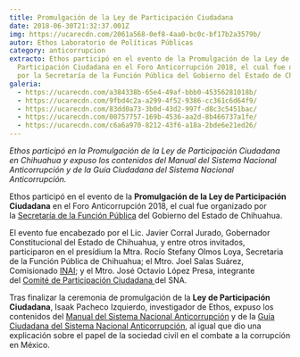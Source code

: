 ```yaml
---
title: Promulgación de la Ley de Participación Ciudadana
date: 2018-06-30T21:32:37.001Z
img: https://ucarecdn.com/2061a568-0ef8-4aa0-bc0c-bf17b2a3579b/
autor: Ethos Laboratorio de Políticas Públicas
category: anticorrupcion
extracto: Ethos participó en el evento de la Promulgación de la Ley de
  Participación Ciudadana en el Foro Anticorrupción 2018, el cual fue organizado
  por la Secretaría de la Función Pública del Gobierno del Estado de Chihuahua.
galeria:
  - https://ucarecdn.com/a384338b-65e4-49af-bbb0-45356281018b/
  - https://ucarecdn.com/9fbd4c2a-a299-4f52-9386-cc361c6d64f9/
  - https://ucarecdn.com/83dd0a73-3b0d-43d2-997f-d8c3c5451bac/
  - https://ucarecdn.com/00757757-169b-4536-aa2d-8b466737a1fe/
  - https://ucarecdn.com/c6a6a970-8212-43f6-a18a-2bde6e21ed26/
---
```

*Ethos participó en la Promulgación de la Ley de Participación Ciudadana en Chihuahua y expuso los contenidos del Manual del Sistema Nacional Anticorrupción y de la Guía Ciudadana del Sistema Nacional Anticorrupción.*

Ethos participó en el evento de la **Promulgación de la Ley de Participación Ciudadana** en el Foro Anticorrupción 2018, el cual fue organizado por la [Secretaría de la Función Pública](http://www.chihuahua.gob.mx/sfp) del Gobierno del Estado de Chihuahua.

El evento fue encabezado por el Lic. Javier Corral Jurado, Gobernador Constitucional del Estado de Chihuahua, y entre otros invitados, participaron en el presídium la Mtra. Rocío Stefany Olmos Loya, Secretaria de la Función Pública de Chihuahua; el Mtro. Joel Salas Suárez, Comisionado [INAI](http://inicio.ifai.org.mx/SitePages/ifai.aspx); y el Mtro. José Octavio López Presa, integrante del [Comité de Participación Ciudadana ](https://cpc.org.mx/)del SNA.

Tras finalizar la ceremonia de promulgación de la **Ley de Participación Ciudadana**, Isaak Pacheco Izquierdo, investigador de Ethos, expuso los contenidos del [Manual del Sistema Nacional Anticorrupción](https://www.ethos.org.mx/es/ethos-publications/sna-y-el-nuevo-regimen-de-responsabilidades-2/) y de la [Guía Ciudadana del Sistema Nacional Anticorrupción](http://www.guiaciudadanadelsna.org.mx/), al igual que dio una explicación sobre el papel de la sociedad civil en el combate a la corrupción en México.
